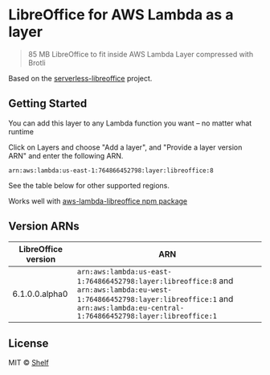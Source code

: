 # LibreOffice for AWS Lambda as a layer

> 85 MB LibreOffice to fit inside AWS Lambda Layer compressed with Brotli

Based on the [serverless-libreoffice](https://github.com/vladgolubev/serverless-libreoffice) project.

## Getting Started

You can add this layer to any Lambda function you want – no matter what runtime

Click on Layers and choose "Add a layer", and "Provide a layer version
ARN" and enter the following ARN.

```
arn:aws:lambda:us-east-1:764866452798:layer:libreoffice:8
```

See the table below for other supported regions.

Works well with [aws-lambda-libreoffice npm package](https://github.com/shelfio/aws-lambda-libreoffice)

## Version ARNs

| LibreOffice version | ARN                                                                                                                                                                                            |
| ------------------- | ---------------------------------------------------------------------------------------------------------------------------------------------------------------------------------------------- |
| 6.1.0.0.alpha0      | `arn:aws:lambda:us-east-1:764866452798:layer:libreoffice:8` and `arn:aws:lambda:eu-west-1:764866452798:layer:libreoffice:1` and `arn:aws:lambda:eu-central-1:764866452798:layer:libreoffice:1` |

## License

MIT © [Shelf](https://shelf.io)
